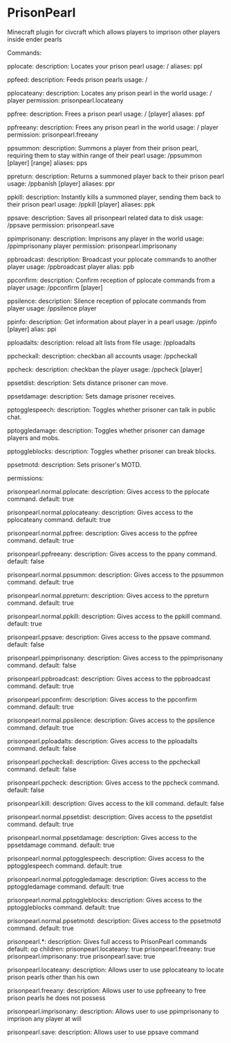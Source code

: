 PrisonPearl
===========

Minecraft plugin for civcraft which allows players to imprison other players inside ender pearls

Commands: 

   pplocate:
      description: Locates your prison pearl
      usage: /<command>
      aliases: ppl
  
   ppfeed:
      description: Feeds prison pearls
      usage: /<command>
      
   pplocateany:
      description: Locates any prison pearl in the world
      usage: /<command> player
      permission: prisonpearl.locateany
   
   ppfree:
      description: Frees a prison pearl
      usage: /<command> [player]
      aliases: ppf
      
   ppfreeany:
      description: Frees any prison pearl in the world
      usage: /<command> player
      permission: prisonpearl.freeany
      
   ppsummon:
      description: Summons a player from their prison pearl, requiring them to stay within range of their pearl
      usage: /ppsummon [player] [range]
      aliases: pps
      
   ppreturn:
      description: Returns a summoned player back to their prison pearl
      usage: /ppbanish [player]
      aliases: ppr
      
   ppkill:
      description: Instantly kills a summoned player, sending them back to their prison pearl
      usage: /ppkill [player]
      aliases: ppk
      
   ppsave:
      description: Saves all prisonpearl related data to disk
      usage: /ppsave
      permission: prisonpearl.save
      
   ppimprisonany:
      description: Imprisons any player in the world
      usage: /ppimprisonany player
      permission: prisonpearl.imprisonany
      
   ppbroadcast:
      description: Broadcast your pplocate commands to another player
      usage: /ppbroadcast player
      alias: ppb
      
   ppconfirm:
      description: Confirm reception of pplocate commands from a player
      usage: /ppconfirm [player]
      
   ppsilence:
      description: Silence reception of pplocate commands from player
      usage: /ppsilence player
     
   ppinfo:
      description: Get information about player in a pearl
      usage: /ppinfo [player]
      alias: ppi

   pploadalts:
      description: reload alt lists from file
      usage: /pploadalts

   ppcheckall:
      description: checkban all accounts
      usage: /ppcheckall

   ppcheck:
      description: checkban the player
      usage: /ppcheck [player]

   ppsetdist:
      description: Sets distance prisoner can move.

   ppsetdamage:
      description: Sets damage prisoner receives.

   pptogglespeech:
      description: Toggles whether prisoner can talk in public chat.

   pptoggledamage:
      description: Toggles whether prisoner can damage players and mobs.

   pptoggleblocks:
      description: Toggles whether prisoner can break blocks.

   ppsetmotd:
      description: Sets prisoner's MOTD.
      

permissions:

   prisonpearl.normal.pplocate:
      description: Gives access to the pplocate command.
      default: true

   prisonpearl.normal.pplocateany:
      description: Gives access to the pplocateany command.
      default: true

   prisonpearl.normal.ppfree:
      description: Gives access to the ppfree command.
      default: true

   prisonpearl.ppfreeany:
      description: Gives access to the ppany command.
      default: false

   prisonpearl.normal.ppsummon:
      description: Gives access to the ppsummon command.
      default: true

   prisonpearl.normal.ppreturn:
      description: Gives access to the ppreturn command.
      default: true

   prisonpearl.normal.ppkill:
      description: Gives access to the ppkill command.
      default: true

   prisonpearl.ppsave:
      description: Gives access to the ppsave command.
      default: false

   prisonpearl.ppimprisonany:
      description: Gives access to the ppimprisonany command.
      default: false

   prisonpearl.ppbroadcast:
      description: Gives access to the ppbroadcast command.
      default: true

   prisonpearl.ppconfirm:
      description: Gives access to the ppconfirm command.
      default: true

   prisonpearl.normal.ppsilence:
      description: Gives access to the ppsilence command.
      default: true

   prisonpearl.pploadalts:
      description: Gives access to the pploadalts command.
      default: false

   prisonpearl.ppcheckall:
      description: Gives access to the ppcheckall command.
      default: false

   prisonpearl.ppcheck:
      description: Gives access to the ppcheck command.
      default: false

   prisonpearl.kill:
      description: Gives access to the kill command.
      default: false

   prisonpearl.normal.ppsetdist:
      description: Gives access to the ppsetdist command.
      default: true

   prisonpearl.normal.ppsetdamage:
      description: Gives access to the ppsetdamage command.
      default: true

   prisonpearl.normal.pptogglespeech:
      description: Gives access to the pptogglespeech command.
      default: true

   prisonpearl.normal.pptoggledamage:
      description: Gives access to the pptoggledamage command.
      default: true

   prisonpearl.normal.pptoggleblocks:
      description: Gives access to the pptoggleblocks command.
      default: true

   prisonpearl.normal.ppsetmotd:
      description: Gives access to the ppsetmotd command.
      default: true

   prisonpearl.*:
      description: Gives full access to PrisonPearl commands
      default: op
      children:
         prisonpearl.locateany: true
         prisonpearl.freeany: true
         prisonpearl.imprisonany: true
         prisonpearl.save: true

   prisonpearl.locateany:
      description: Allows user to use pplocateany to locate prison pearls other than his own
      
   prisonpearl.freeany:
      description: Allows user to use ppfreeany to free prison pearls he does not possess
      
   prisonpearl.imprisonany:
      description: Allows user to use ppimprisonany to imprison any player at will
      
   prisonpearl.save:
      description: Allows user to use ppsave command
   
      
